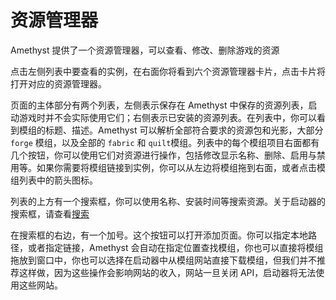 # 资源管理器

Amethyst 提供了一个资源管理器，可以查看、修改、删除游戏的资源

点击左侧列表中要查看的实例，在右面你将看到六个资源管理器卡片，点击卡片将打开对应的资源管理器。

页面的主体部分有两个列表，左侧表示保存在 Amethyst 中保存的资源列表，启动游戏时并不会实际使用它们；右侧表示已安装的资源列表。在列表中，你可以看到模组的标题、描述。Amethyst 可以解析全部符合要求的资源包和光影，大部分 `forge` 模组，以及全部的 `fabric` 和 `quilt`模组。列表中的每个模组项目右面都有几个按钮，你可以使用它们对资源进行操作，包括修改显示名称、删除、启用与禁用等。如果你需要将模组链接到实例，你可以从左边将模组拖到右面，或者点击模组列表中的箭头图标。


列表的上方有一个搜索框，你可以使用名称、安装时间等搜索资源。关于启动器的搜索框，请查看[搜索](/guide/search)

在搜索框的右边，有一个加号。这个按钮可以打开添加页面。你可以指定本地路径，或者指定链接，Amethyst 会自动在指定位置查找模组，你也可以直接将模组拖放到窗口中，你也可以选择在启动器中从模组网站直接下载模组，但我们并不推荐这样做，因为这些操作会影响网站的收入，网站一旦关闭 API，启动器将无法使用这些网站。

